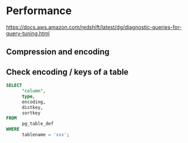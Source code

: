 # Performance

https://docs.aws.amazon.com/redshift/latest/dg/diagnostic-queries-for-query-tuning.html

## Compression and encoding

## Check encoding / keys of a table

```SQL
SELECT
      "column",
      type,
      encoding,
      distkey,
      sortkey
FROM
      pg_table_def
WHERE
      tablename = 'xxx';
```
